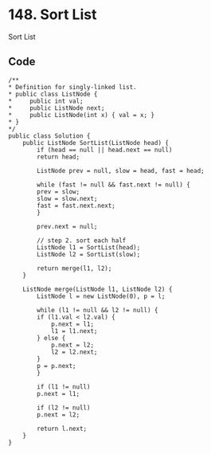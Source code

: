 # 148. Sort List
Sort List

## Code
    /**
    * Definition for singly-linked list.
    * public class ListNode {
    *     public int val;
    *     public ListNode next;
    *     public ListNode(int x) { val = x; }
    * }
    */
    public class Solution {
        public ListNode SortList(ListNode head) {
            if (head == null || head.next == null)
            return head;

            ListNode prev = null, slow = head, fast = head;

            while (fast != null && fast.next != null) {
            prev = slow;
            slow = slow.next;
            fast = fast.next.next;
            }

            prev.next = null;

            // step 2. sort each half
            ListNode l1 = SortList(head);
            ListNode l2 = SortList(slow);

            return merge(l1, l2);
        }

        ListNode merge(ListNode l1, ListNode l2) {
            ListNode l = new ListNode(0), p = l;

            while (l1 != null && l2 != null) {
            if (l1.val < l2.val) {
                p.next = l1;
                l1 = l1.next;
            } else {
                p.next = l2;
                l2 = l2.next;
            }
            p = p.next;
            }

            if (l1 != null)
            p.next = l1;

            if (l2 != null)
            p.next = l2;

            return l.next;
        }
    }
